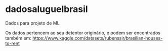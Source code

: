 # dadosaluguelbrasil
Dados para projeto de ML

Os dados pertencem ao seu detentor originário, e podem ser encontrados também em: https://www.kaggle.com/datasets/rubenssjr/brasilian-houses-to-rent
